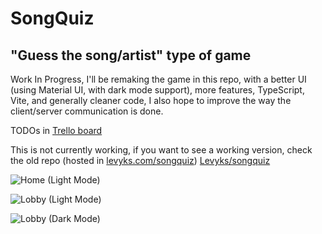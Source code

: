 # SongQuiz

## "Guess the song/artist" type of game

Work In Progress, I'll be remaking the game in this repo, with a better UI (using Material UI, with dark mode support), more features, TypeScript, Vite, and generally cleaner code, I also hope to improve the way the client/server communication is done.

TODOs in [Trello board](https://trello.com/b/MrgPAn1e/songquiz) 

This is not currently working, if you want to see a working version, check the old repo (hosted in [levyks.com/songquiz](https://levyks.com/songquiz)) [Levyks/songquiz](https://github.com/Levyks/songquiz)

![Home (Light Mode)](https://i.imgur.com/79nh92P.png)

![Lobby (Light Mode)](https://i.imgur.com/O43Q90u.png)

![Lobby (Dark Mode)](https://i.imgur.com/vEHXNLj.png)
